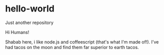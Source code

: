 # hello-world
Just another repository

Hi Humans!

Shabab here, i like node.js and coffeescript (that's what I'm made of!).
I've had tacos on the moon and find them far superior to earth tacos.
